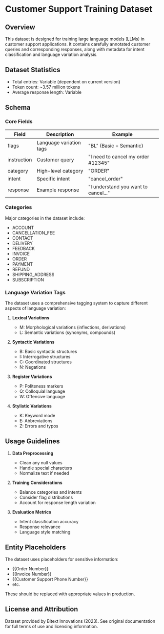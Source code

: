 # Customer Support Training Dataset

## Overview

This dataset is designed for training large language models (LLMs) in customer support applications. It contains carefully annotated customer queries and corresponding responses, along with metadata for intent classification and language variation analysis.

## Dataset Statistics

- Total entries: Variable (dependent on current version)
- Token count: ~3.57 million tokens
- Average response length: Variable

## Schema

### Core Fields

| Field | Description | Example |
|-------|-------------|---------|
| flags | Language variation tags | "BL" (Basic + Semantic) |
| instruction | Customer query | "I need to cancel my order #12345" |
| category | High-level category | "ORDER" |
| intent | Specific intent | "cancel_order" |
| response | Example response | "I understand you want to cancel..." |

### Categories

Major categories in the dataset include:
- ACCOUNT
- CANCELLATION_FEE
- CONTACT
- DELIVERY
- FEEDBACK
- INVOICE
- ORDER
- PAYMENT
- REFUND
- SHIPPING_ADDRESS
- SUBSCRIPTION

### Language Variation Tags

The dataset uses a comprehensive tagging system to capture different aspects of language variation:

1. **Lexical Variations**
   - M: Morphological variations (inflections, derivations)
   - L: Semantic variations (synonyms, compounds)

2. **Syntactic Variations**
   - B: Basic syntactic structures
   - I: Interrogative structures
   - C: Coordinated structures
   - N: Negations

3. **Register Variations**
   - P: Politeness markers
   - Q: Colloquial language
   - W: Offensive language

4. **Stylistic Variations**
   - K: Keyword mode
   - E: Abbreviations
   - Z: Errors and typos

## Usage Guidelines

1. **Data Preprocessing**
   - Clean any null values
   - Handle special characters
   - Normalize text if needed

2. **Training Considerations**
   - Balance categories and intents
   - Consider flag distributions
   - Account for response length variation

3. **Evaluation Metrics**
   - Intent classification accuracy
   - Response relevance
   - Language style matching

## Entity Placeholders

The dataset uses placeholders for sensitive information:
- {{Order Number}}
- {{Invoice Number}}
- {{Customer Support Phone Number}}
- etc.

These should be replaced with appropriate values in production.

## License and Attribution

Dataset provided by Bitext Innovations (2023). See original documentation for full terms of use and licensing information.